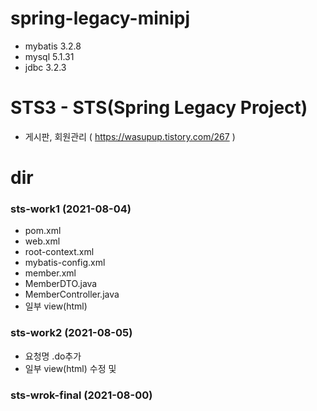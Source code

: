 # spring-legacy-minipj
- mybatis 3.2.8
- mysql 5.1.31
- jdbc 3.2.3

# STS3 - STS(Spring Legacy Project)
- 게시판, 회원관리 ( https://wasupup.tistory.com/267 )

# dir
### sts-work1 (2021-08-04)
- pom.xml
- web.xml
- root-context.xml
- mybatis-config.xml
- member.xml
- MemberDTO.java
- MemberController.java
- 일부 view(html)
### sts-work2 (2021-08-05)
- 요청명 .do추가
- 일부 view(html) 수정 및 
### sts-wrok-final (2021-08-00)
